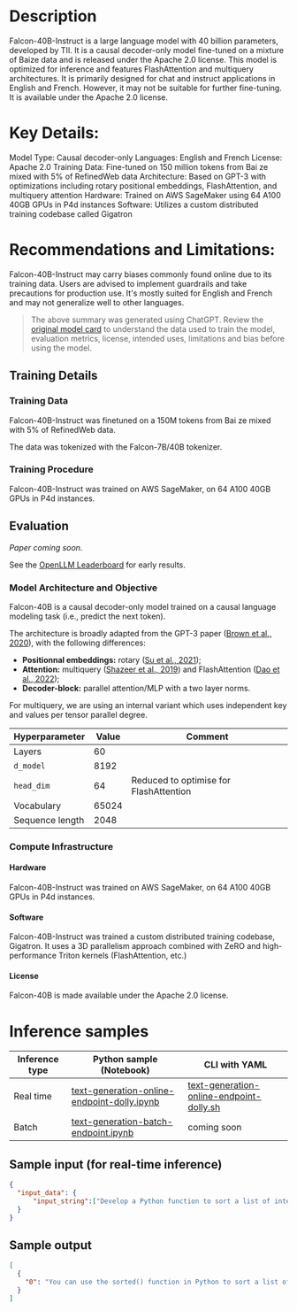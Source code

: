 # Description
Falcon-40B-Instruct is a large language model with 40 billion parameters, developed by TII. It is a causal decoder-only model fine-tuned on a mixture of Baize data and is released under the Apache 2.0 license. This model is optimized for inference and features FlashAttention and multiquery architectures. It is primarily designed for chat and instruct applications in English and French. However, it may not be suitable for further fine-tuning. It is available under the Apache 2.0 license.

# Key Details:

Model Type: Causal decoder-only
Languages: English and French
License: Apache 2.0
Training Data: Fine-tuned on 150 million tokens from Bai ze mixed with 5% of RefinedWeb data
Architecture: Based on GPT-3 with optimizations including rotary positional embeddings, FlashAttention, and multiquery attention
Hardware: Trained on AWS SageMaker using 64 A100 40GB GPUs in P4d instances
Software: Utilizes a custom distributed training codebase called Gigatron

# Recommendations and Limitations:

Falcon-40B-Instruct may carry biases commonly found online due to its training data.
Users are advised to implement guardrails and take precautions for production use.
It's mostly suited for English and French and may not generalize well to other languages.

> The above summary was generated using ChatGPT. Review the <a href="https://huggingface.co/tiiuae/falcon-40b" target="_blank">original model card</a> to understand the data used to train the model, evaluation metrics, license, intended uses, limitations and bias before using the model.

## Training Details

### Training Data

Falcon-40B-Instruct was finetuned on a 150M tokens from Bai ze mixed with 5% of RefinedWeb data.

The data was tokenized with the Falcon-7B/40B tokenizer.

### Training Procedure 

Falcon-40B-Instruct was trained on AWS SageMaker, on 64 A100 40GB GPUs in P4d instances.


## Evaluation

*Paper coming soon.*

See the [OpenLLM Leaderboard](https://huggingface.co/spaces/HuggingFaceH4/open_llm_leaderboard) for early results.


### Model Architecture and Objective

Falcon-40B is a causal decoder-only model trained on a causal language modeling task (i.e., predict the next token).

The architecture is broadly adapted from the GPT-3 paper ([Brown et al., 2020](https://arxiv.org/abs/2005.14165)), with the following differences:

* **Positionnal embeddings:** rotary ([Su et al., 2021](https://arxiv.org/abs/2104.09864));
* **Attention:** multiquery ([Shazeer et al., 2019](https://arxiv.org/abs/1911.02150)) and FlashAttention ([Dao et al., 2022](https://arxiv.org/abs/2205.14135));
* **Decoder-block:** parallel attention/MLP with a two layer norms.

For multiquery, we are using an internal variant which uses independent key and values per tensor parallel degree.

| **Hyperparameter** | **Value** | **Comment**                            |
|--------------------|-----------|----------------------------------------|
| Layers             | 60        |                                        |
| `d_model`          | 8192      |                                        |
| `head_dim`         | 64        | Reduced to optimise for FlashAttention |
| Vocabulary         | 65024     |                                        |
| Sequence length    | 2048      |                                        |

### Compute Infrastructure

#### Hardware

Falcon-40B-Instruct was trained on AWS SageMaker, on 64 A100 40GB GPUs in P4d instances.

#### Software

Falcon-40B-Instruct was trained a custom distributed training codebase, Gigatron. It uses a 3D parallelism approach combined with ZeRO and high-performance Triton kernels (FlashAttention, etc.)

#### License

Falcon-40B is made available under the Apache 2.0 license.

# Inference samples

Inference type|Python sample (Notebook)|CLI with YAML
|--|--|--|
Real time|<a href="https://aka.ms/azureml-infer-online-sdk-text-generation-dolly" target="_blank">text-generation-online-endpoint-dolly.ipynb</a>|<a href="https://aka.ms/azureml-infer-online-cli-text-generation-dolly" target="_blank">text-generation-online-endpoint-dolly.sh</a>
Batch |<a href="https://aka.ms/azureml-infer-batch-sdk-text-generation" target="_blank">text-generation-batch-endpoint.ipynb</a>| coming soon


## Sample input (for real-time inference)

```json
{
  "input_data": {
      "input_string":["Develop a Python function to sort a list of integers in ascending order"]
  }
}
```

## Sample output
```json
[
  {
    "0": "You can use the sorted() function in Python to sort a list of integers in ascending order. Here's an example: my_list = [3,1,6,4,1,5] sorted_list = sorted(my_list) print(sorted_list) This will output: [1,1,3,4,5,6]"
  }
]
```
